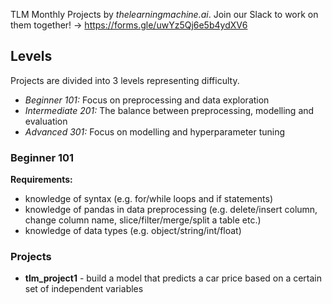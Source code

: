 TLM Monthly Projects by *thelearningmachine.ai*. Join our Slack to work on them together! -> https://forms.gle/uwYz5Qj6e5b4ydXV6

## Levels
Projects are divided into 3 levels representing difficulty.
- *Beginner 101:* Focus on preprocessing and data exploration
- *Intermediate 201:* The balance between preprocessing, modelling and evaluation
- *Advanced 301:* Focus on modelling and hyperparameter tuning 

### Beginner 101
**Requirements:**
- knowledge of syntax (e.g. for/while loops and if statements)
- knowledge of pandas in data preprocessing (e.g. delete/insert column, change column name, slice/filter/merge/split a table etc.)
- knowledge of data types (e.g. object/string/int/float)

### Projects
-  **tlm_project1** - build a model that predicts a car price based on a certain set of independent variables
